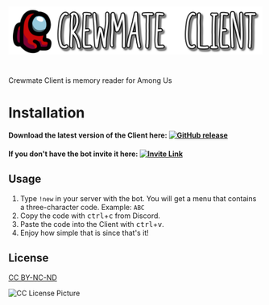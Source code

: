 <a href="https://crewmate.xyz/home">
<img alt="Banner" src="https://github.com/varedz/Crewmate-Client/blob/main/banner.png">
</a>

# 

Crewmate Client is memory reader for Among Us

# Installation

<h4>Download the latest version of the Client here:
<a href="https://github.com/varedz/Crewmate-Client/releases/latest">
<img alt="GitHub release" src="https://img.shields.io/github/v/release/varedz/Crewmate-Client">
</a></h4>
<h4>If you don't have the bot invite it here:
<a href="https://crewmate.xyz/invite">
<img alt="Invite Link" src="https://img.shields.io/static/v1?label=bot&amp;message=invite%20me&amp;color=darkred" style="max-width:100%;">
</a>


## Usage

1. Type `!new` in your server with the bot. You will get a menu that contains a three-character code. Example: `ABC`
2. Copy the code with <kbd>ctrl</kbd>+<kbd>c</kbd> from Discord.
3. Paste the code into the Client with <kbd>ctrl</kbd>+<kbd>v</kbd>.
4. Enjoy how simple that is since that's it!




## License
[CC BY-NC-ND](https://creativecommons.org/licenses/by-nc-nd/3.0/us/legalcode)

![CC License Picture](https://licensebuttons.net/l/by-nc-nd/3.0/88x31.png)
 
